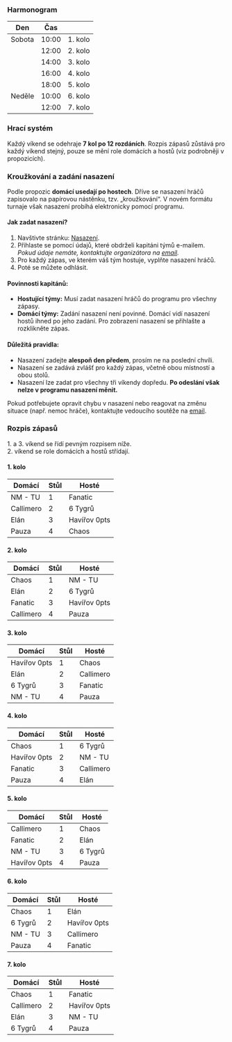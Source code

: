### Harmonogram

| Den    | Čas   |  |
| ------ | ----- | ------- |
| Sobota | 10:00 | 1. kolo |
|        | 12:00 | 2. kolo |
|        | 14:00 | 3. kolo |
|        | 16:00 | 4. kolo |
|        | 18:00 | 5. kolo |
| Neděle | 10:00 | 6. kolo |
|        | 12:00 | 7. kolo |

### Hrací systém

Každý víkend se odehraje **7 kol po 12 rozdáních**. Rozpis zápasů zůstává pro každý víkend stejný, pouze se mění role domácích a hostů (viz podrobněji v propozicích).

### Kroužkování a zadání nasazení

Podle propozic **domácí usedají po hostech**. Dříve se nasazení hráčů zapisovalo na papírovou nástěnku, tzv. „kroužkování“. V novém formátu turnaje však nasazení probíhá elektronicky pomocí programu.

#### Jak zadat nasazení?
1. Navštivte stránku: [Nasazení](https://bridge.zdenektomis.eu/vysledky/2025/2-liga/lineup/login.php).
2. Přihlaste se pomocí údajů, které obdrželi kapitáni týmů e-mailem.  
   *Pokud údaje nemáte, kontaktujte organizátora na [email](mailto:zdnek.tomis@gmail.com).*
3. Pro každý zápas, ve kterém váš tým hostuje, vyplňte nasazení hráčů. 
4. Poté se můžete odhlásit.

#### Povinnosti kapitánů:
- **Hostující týmy:** Musí zadat nasazení hráčů do programu pro všechny zápasy.
- **Domácí týmy:** Zadání nasazení není povinné. Domácí vidí nasazení hostů ihned po jeho zadání.
  Pro zobrazení nasazení se přihlašte a rozklikněte zápas.

#### Důležitá pravidla:
- Nasazení zadejte **alespoň den předem**, prosím ne na poslední chvíli.
- Nasazení se zadává zvlášť pro každý zápas, včetně obou místností a obou stolů.
- Nasazení lze zadat pro všechny tři víkendy dopředu. **Po odeslání však nelze v programu nasazení měnit.**

Pokud potřebujete opravit chybu v nasazení nebo reagovat na změnu situace (např. nemoc hráče), kontaktujte vedoucího soutěže na [email](mailto:zdnek.tomis@gmail.com).


### Rozpis zápasů

1\. a 3. víkend se řídí pevným rozpisem níže.  
2\. víkend se role domácích a hostů střídají.

#### 1. kolo

| Domácí      | Stůl | Hosté         |
|-------------|------|---------------|
| NM - TU     | 1    | Fanatic       |
| Callimero   | 2    | 6 Tygrů       |
| Elán        | 3    | Havířov 0pts  |
| Pauza       | 4    | Chaos         |

#### 2. kolo

| Domácí      | Stůl | Hosté         |
|-------------|------|---------------|
| Chaos       | 1    | NM - TU       |
| Elán        | 2    | 6 Tygrů       |
| Fanatic     | 3    | Havířov 0pts  |
| Callimero   | 4    | Pauza         |

#### 3. kolo

| Domácí      | Stůl | Hosté         |
|-------------|------|---------------|
| Havířov 0pts| 1    | Chaos         |
| Elán        | 2    | Callimero     |
| 6 Tygrů     | 3    | Fanatic       |
| NM - TU     | 4    | Pauza         |

#### 4. kolo

| Domácí      | Stůl | Hosté         |
|-------------|------|---------------|
| Chaos       | 1    | 6 Tygrů       |
| Havířov 0pts| 2    | NM - TU       |
| Fanatic     | 3    | Callimero     |
| Pauza       | 4    | Elán          |

#### 5. kolo

| Domácí      | Stůl | Hosté         |
|-------------|------|---------------|
| Callimero   | 1    | Chaos         |
| Fanatic     | 2    | Elán          |
| NM - TU     | 3    | 6 Tygrů       |
| Havířov 0pts| 4    | Pauza         |

#### 6. kolo

| Domácí      | Stůl | Hosté         |
|-------------|------|---------------|
| Chaos       | 1    | Elán          |
| 6 Tygrů     | 2    | Havířov 0pts  |
| NM - TU     | 3    | Callimero     |
| Pauza       | 4    | Fanatic       |

#### 7. kolo

| Domácí      | Stůl | Hosté         |
|-------------|------|---------------|
| Chaos       | 1    | Fanatic       |
| Callimero   | 2    | Havířov 0pts  |
| Elán        | 3    | NM - TU       |
| 6 Tygrů     | 4    | Pauza         |